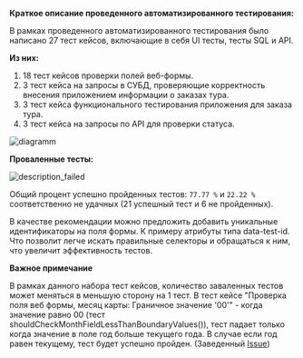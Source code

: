 **Краткое описание проведенного автоматизированного тестирования:**

В рамках проведенного автоматизированного тестирования было написано 27 тест кейсов, включающие в себя UI тесты, тесты SQL и API.

**Из них:**

1. 18 тест кейсов проверки полей веб-формы.
2. 3 тест кейса на запросы в СУБД, проверяющие корректность внесения приложением информации о заказах тура.
3. 3 тест кейса функционального тестирования приложения для заказа тура.
4. 3 тест кейса на запросы по API для проверки статуса.

![diagramm](https://user-images.githubusercontent.com/90593727/168990235-ac32d5f4-9901-4a1d-959b-6c98aae5992c.png)

**Проваленные тесты:**

![description_failed](https://user-images.githubusercontent.com/90593727/168990334-c6bee38f-36df-43ab-b0c4-6ee4de76764e.png)

Общий процент успешно пройденных тестов: ```77.77 %``` и ```22.22 %``` соответственно не удачных (21 успешный тест и 6 не пройденных).

В качестве рекомендации можно предложить добавить уникальные идентификаторы на поля формы.
К примеру атрибуты типа data-test-id. Что позволит легче искать правильные селекторы и обращаться к ним, что увеличит эффективность тестов.

**Важное примечание**

В рамках данного набора тест кейсов, количество заваленных тестов может меняться в меньшую сторону на 1 тест. В тест кейсе 
"Проверка поля веб формы, месяц карты: Граничное значение '00'" - когда значение равно 00 (тест shouldCheckMonthFieldLessThanBoundaryValues()), тест падает только когда значение в поле год больше текущего года. В случае если год равен текущему, тест будет успешно пройден. (Заведенный [Issue](https://github.com/shade1471/aqa-qamid-kurs/issues/3))
